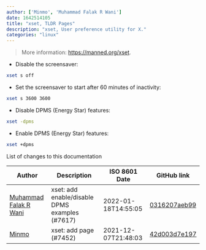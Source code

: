 ```yaml
---
author: ['Minmo', 'Muhammad Falak R Wani']
date: 1642514105
title: "xset, TLDR Pages"
description: "xset, User preference utility for X."
categories: "linux"
---
```

> More information: <https://manned.org/xset>.

- Disable the screensaver:

```bash
xset s off
```

- Set the screensaver to start after 60 minutes of inactivity:

```bash
xset s 3600 3600
```

- Disable DPMS (Energy Star) features:

```bash
xset -dpms
```

- Enable DPMS (Energy Star) features:

```bash
xset +dpms
```
List of changes to this documentation


Author | Description | ISO 8601 Date | GitHub link
------|-----|-----|-----
[Muhammad Falak R Wani](mailto:falakreyaz@gmail.com) | xset: add enable/disable DPMS examples (#7617) | 2022-01-18T14:55:05 | [0316207aeb99](https://github.com/tldr-pages/tldr/commit/0316207aeb9944061c11fc06a129aea88f45eae9)
[Minmo](mailto:julius.dehner@gmail.com) | xset: add page (#7452) | 2021-12-07T21:48:03 | [42d003d7e197](https://github.com/tldr-pages/tldr/commit/42d003d7e1979af2efeefef21144a7aa4be7c0fb)

